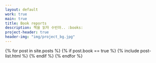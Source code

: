 ```yaml
---
layout: default
work: true
main: true
title: Book reports
description: 책을 읽자 수빈아.. :books:
project-header: true
header-img: "img/project_bg.jpg"
---
```


<div class="catalogue">
{% for post in site.posts %}
{% if post.book == true %}
     {% include post-list.html %}
{% endif %}
{% endfor %}
</div>
